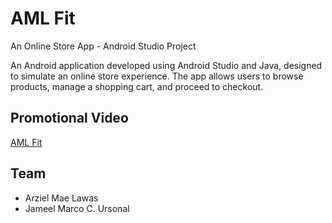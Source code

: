 # AML Fit
An Online Store App - Android Studio Project

An Android application developed using Android Studio and Java, designed to simulate an online store experience. The app allows users to browse products, manage a shopping cart, and proceed to checkout.

## Promotional Video
[AML Fit](https://youtu.be/5Cc_cqSDM9g?si=DXF6K1mRJBm8zXPD)

## Team
- Arziel Mae Lawas
- Jameel Marco C. Ursonal
